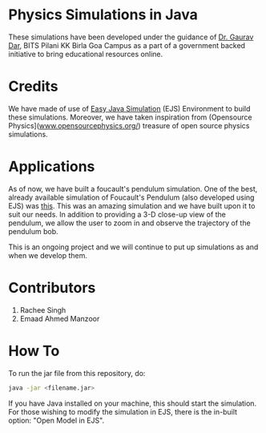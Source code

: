 # Physics Simulations in Java
These simulations have been developed under the guidance of [Dr. Gaurav Dar](www.bits-goa.ac.in/departments/Faculty/faculty%20pages/gdar.htm), BITS Pilani KK Birla Goa Campus as a part of a government backed initiative to bring educational resources online.

# Credits
We have made of use of [Easy Java Simulation](www.um.es/fem/EjsWiki/) (EJS) Environment to build these simulations. Moreover, we have taken inspiration from (Opensource Physics](www.opensourcephysics.org/) treasure of open source physics simulations. 

# Applications
As of now, we have built a foucault's pendulum simulation. One of the best, already available simulation of Foucault's Pendulum (also developed using EJS) was [this](www.cleonis.nl/physics/phys256/foucault_pendulum_intro.php). This was an amazing simulation and we have built upon it to suit our needs. In addition to providing a 3-D close-up view of the pendulum, we allow the user to zoom in and observe the trajectory of the pendulum bob.

This is an ongoing project and we will continue to put up simulations as and when we develop them.

# Contributors
1. Rachee Singh
2. Emaad Ahmed Manzoor

# How To
To run the jar file from this repository, do:

```bash
java -jar <filename.jar>
```
If you have Java installed on your machine, this should start the simulation. For those wishing to modify the simulation in EJS, there is the in-built option: "Open Model in EJS". 
